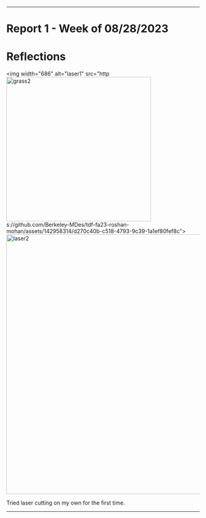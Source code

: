 
---
# Report 1 - Week of 08/28/2023 #

# Reflections #

<img width="686" alt="laser1" src="http<img width="377" alt="grass2" src="https://github.com/Berkeley-MDes/tdf-fa23-roshan-mohan/assets/142958314/091a7310-15c1-4f83-931a-8b09a044322e">
s://github.com/Berkeley-MDes/tdf-fa23-roshan-mohan/assets/142958314/d270c40b-c518-4793-9c39-1a1ef80fef8c">
<img width="678" alt="laser2" src="https://github.com/Berkeley-MDes/tdf-fa23-roshan-mohan/assets/142958314/3ece20c9-8e79-45a9-bd26-5ed071146016">

Tried laser cutting on my own for the first time.




---
